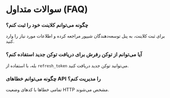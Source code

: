 # سوالات متداول (FAQ)

### چگونه می‌توانم کلاینت خود را ثبت کنم؟

برای ثبت کلاینت، به پنل توسعه‌دهندگان شیپور مراجعه کرده و اطلاعات مورد نیاز را وارد کنید.

### آیا می‌توانم از توکن رفرش برای دریافت توکن جدید استفاده کنم؟

بله، با استفاده از `refresh_token` می‌توانید توکن جدید دریافت کنید.

### چگونه می‌توانم خطاهای API را مدیریت کنم؟

تمامی خطاها با کدهای وضعیت HTTP مشخص می‌شوند.
